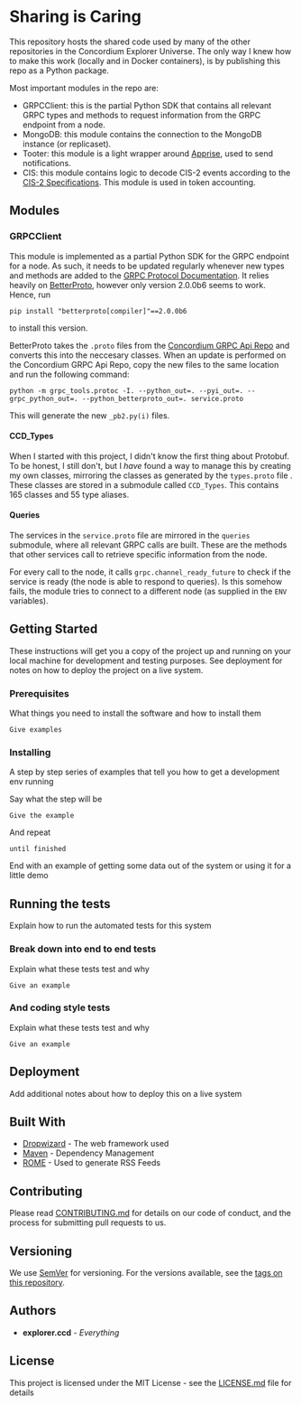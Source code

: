 # Sharing is Caring

This repository hosts the shared code used by many of the other repositories in the Concordium Explorer Universe. The only way I knew how to make this work (locally and in Docker containers), is by publishing this repo as a Python package. 

Most important modules in the repo are:
* GRPCClient: this is the partial Python SDK that contains all relevant GRPC types and methods to request information from the GRPC endpoint from a node.
* MongoDB: this module contains the connection to the MongoDB instance (or replicaset).
* Tooter: this module is a light wrapper around [Apprise](https://github.com/caronc/apprise), used to send notifications.
* CIS: this module contains logic to decode CIS-2 events according to the [CIS-2 Specifications](http://proposals.concordium.software/CIS/cis-2.html#cis-2-functions-tokenmetadata). This module is used in token accounting.


## Modules
### GRPCClient
This module is implemented as a partial Python SDK for the GRPC endpoint for a node. As such, it needs to be updated regularly whenever new types and methods are added to the [GRPC Protocol Documentation](http://developer.concordium.software/concordium-grpc-api/). It relies heavily on [BetterProto](https://github.com/danielgtaylor/python-betterproto), however only version 2.0.0b6 seems to work. Hence, run
```
pip install "betterproto[compiler]"==2.0.0b6
```
to install this version.

BetterProto takes the `.proto` files from the [Concordium GRPC Api Repo](https://github.com/Concordium/concordium-grpc-api/tree/main/v2/concordium) and converts this into the neccesary classes. When an update is performed on the Concordium GRPC Api Repo, copy the new files to the same location and run the following command:

```
python -m grpc_tools.protoc -I. --python_out=. --pyi_out=. --grpc_python_out=. --python_betterproto_out=. service.proto
```

This will generate the new `_pb2.py(i)` files.

#### CCD_Types
When I started with this project, I didn't know the first thing about Protobuf. To be honest, I still don't, but I *have* found a way to manage this by creating my own classes, mirroring the classes as generated by the `types.proto` file . These classes are stored in a submodule called `CCD_Types`. This contains 165 classes and 55 type aliases.

#### Queries
The services in the `service.proto` file are mirrored in the `queries` submodule, where all relevant GRPC calls are built. These are the methods that other services call to retrieve specific information from the node. 

For every call to the node, it calls `grpc.channel_ready_future` to check if the service is ready (the node is able to respond to queries). Is this somehow fails, the module tries to connect to a different node (as supplied in the `ENV` variables).


## Getting Started

These instructions will get you a copy of the project up and running on your local machine for development and testing purposes. See deployment for notes on how to deploy the project on a live system.

### Prerequisites

What things you need to install the software and how to install them

```
Give examples
```

### Installing

A step by step series of examples that tell you how to get a development env running

Say what the step will be

```
Give the example
```

And repeat

```
until finished
```

End with an example of getting some data out of the system or using it for a little demo

## Running the tests

Explain how to run the automated tests for this system

### Break down into end to end tests

Explain what these tests test and why

```
Give an example
```

### And coding style tests

Explain what these tests test and why

```
Give an example
```

## Deployment

Add additional notes about how to deploy this on a live system

## Built With

* [Dropwizard](http://www.dropwizard.io/1.0.2/docs/) - The web framework used
* [Maven](https://maven.apache.org/) - Dependency Management
* [ROME](https://rometools.github.io/rome/) - Used to generate RSS Feeds

## Contributing

Please read [CONTRIBUTING.md](https://gist.github.com/PurpleBooth/b24679402957c63ec426) for details on our code of conduct, and the process for submitting pull requests to us.

## Versioning

We use [SemVer](http://semver.org/) for versioning. For the versions available, see the [tags on this repository](https://github.com/your/project/tags). 

## Authors

* **explorer.ccd** - *Everything* 

## License

This project is licensed under the MIT License - see the [LICENSE.md](LICENSE.md) file for details

